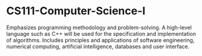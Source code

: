 # CS111-Computer-Science-I
Emphasizes programming methodology and problem-solving. A high-level language such as C++ will be used for the specification and implementation of algorithms. Includes principles and applications of software engineering, numerical computing, artificial intelligence, databases and user interface.
